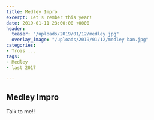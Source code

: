 ```yaml
---
title: Medley Impro
excerpt: Let's rember this year!
date: 2019-01-11 23:00:00 +0000
header:
  teaser: "/uploads/2019/01/12/medley.jpg"
  overlay_image: "/uploads/2019/01/12/medley ban.jpg"
categories:
- Trois ...
tags:
- Medley
- last 2017

---
```

## Medley Impro
 Talk to me!!